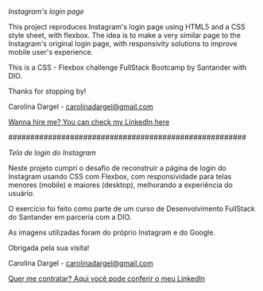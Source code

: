 *Instagram's login page*

This project reproduces Instagram's login page using HTML5 and a CSS style sheet, with flexbox. The idea is to make a very similar page to the Instagram's original login page, with responsivity solutions to improve mobile user's experience.

This is a CSS - Flexbox challenge FullStack Bootcamp by Santander with DIO.

Thanks for stopping by!

Carolina Dargel - carolinadargel@gmail.com

[Wanna hire me? You can check my LinkedIn here](https://www.linkedin.com/in/carolinadargel/)

######################################################


*Tela de login do Instagram*

Neste projeto cumpri o desafio de reconstruir a página de login do Instagram usando CSS com Flexbox, com responsividade para telas menores (mobile) e maiores (desktop), melhorando a experiência do usuário.

O exercício foi feito como parte de um curso de Desenvolvimento FullStack do Santander em parceria com a DIO.

As imagens utilizadas foram do próprio Instagram e do Google.

Obrigada pela sua visita!

Carolina Dargel - carolinadargel@gmail.com

[Quer me contratar? Aqui você pode conferir o meu LinkedIn](https://www.linkedin.com/in/carolinadargel/)
